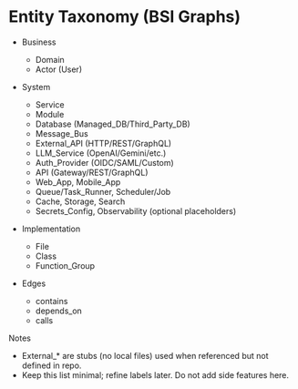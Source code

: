 # Entity Taxonomy (BSI Graphs)

- Business
  - Domain
  - Actor (User)

- System
  - Service
  - Module
  - Database (Managed_DB/Third_Party_DB)
  - Message_Bus
  - External_API (HTTP/REST/GraphQL)
  - LLM_Service (OpenAI/Gemini/etc.)
  - Auth_Provider (OIDC/SAML/Custom)
  - API (Gateway/REST/GraphQL)
  - Web_App, Mobile_App
  - Queue/Task_Runner, Scheduler/Job
  - Cache, Storage, Search
  - Secrets_Config, Observability (optional placeholders)

- Implementation
  - File
  - Class
  - Function_Group

- Edges
  - contains
  - depends_on
  - calls

Notes
- External_* are stubs (no local files) used when referenced but not defined in repo.
- Keep this list minimal; refine labels later. Do not add side features here.
